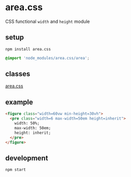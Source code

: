# area.css
CSS functional `width` and `height` module

## setup

```
npm install area.css
```

```css
@import 'node_modules/area.css/area';
```

## classes

[area.css](area.css)

## example

```html
<figure class="width=60vw min-height=30vh">
  <pre class="width=6 max-width=50em height=inherit">
    width: 50%;
    max-width: 50em;
    height: inherit;
  </pre>
</figure>
```

## development

```
npm start
```
